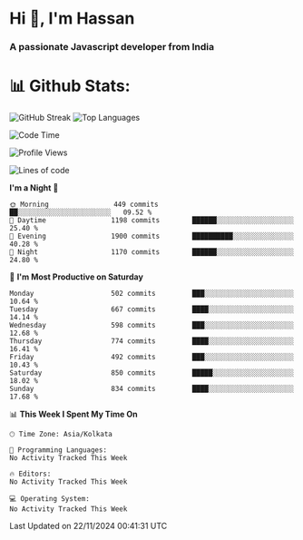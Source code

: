 # Hi 👋, I'm Hassan
### A passionate Javascript developer from India


# 📊 Github Stats:
![GitHub Streak](https://github-readme-streak-stats.herokuapp.com/?user=codeblooded47&theme=dracula&hide_border=false)
![Top Languages](https://github-readme-stats.vercel.app/api/top-langs/?username=codeblooded47&layout=compact&theme=dracula)



<!--START_SECTION:waka-->
![Code Time](http://img.shields.io/badge/Code%20Time-869%20hrs%2039%20mins-blue)

![Profile Views](http://img.shields.io/badge/Profile%20Views-0-blue)

![Lines of code](https://img.shields.io/badge/From%20Hello%20World%20I%27ve%20Written-23.7%20million%20lines%20of%20code-blue)

**I'm a Night 🦉** 

```text
🌞 Morning                449 commits         ██░░░░░░░░░░░░░░░░░░░░░░░   09.52 % 
🌆 Daytime                1198 commits        ██████░░░░░░░░░░░░░░░░░░░   25.40 % 
🌃 Evening                1900 commits        ██████████░░░░░░░░░░░░░░░   40.28 % 
🌙 Night                  1170 commits        ██████░░░░░░░░░░░░░░░░░░░   24.80 % 
```
📅 **I'm Most Productive on Saturday** 

```text
Monday                   502 commits         ███░░░░░░░░░░░░░░░░░░░░░░   10.64 % 
Tuesday                  667 commits         ████░░░░░░░░░░░░░░░░░░░░░   14.14 % 
Wednesday                598 commits         ███░░░░░░░░░░░░░░░░░░░░░░   12.68 % 
Thursday                 774 commits         ████░░░░░░░░░░░░░░░░░░░░░   16.41 % 
Friday                   492 commits         ███░░░░░░░░░░░░░░░░░░░░░░   10.43 % 
Saturday                 850 commits         █████░░░░░░░░░░░░░░░░░░░░   18.02 % 
Sunday                   834 commits         ████░░░░░░░░░░░░░░░░░░░░░   17.68 % 
```


📊 **This Week I Spent My Time On** 

```text
🕑︎ Time Zone: Asia/Kolkata

💬 Programming Languages: 
No Activity Tracked This Week

🔥 Editors: 
No Activity Tracked This Week

💻 Operating System: 
No Activity Tracked This Week
```


 Last Updated on 22/11/2024 00:41:31 UTC
<!--END_SECTION:waka-->

